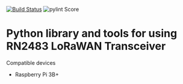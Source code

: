 [![Build Status](https://travis-ci.org/alexantoniades/python-RN2483.svg?branch=master)](https://travis-ci.org/alexantoniades/python-RN2483)
![pylint Score](https://mperlet.github.io/pybadge/badges/9.48.svg)
# Python library and tools for using RN2483 LoRaWAN Transceiver

Compatible devices
- Raspberry Pi 3B+
